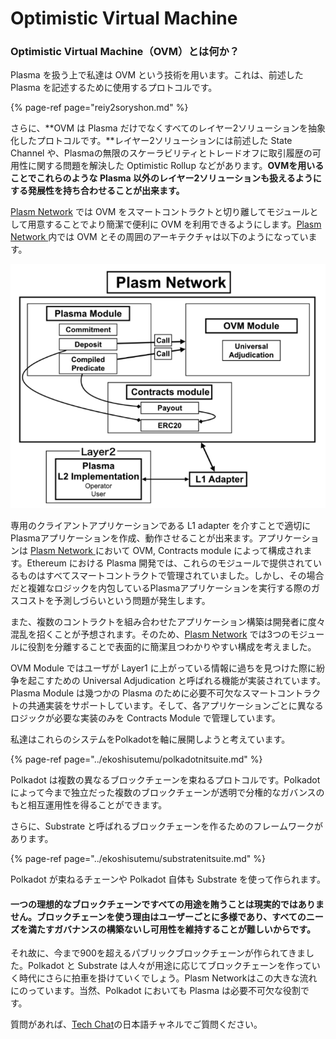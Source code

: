 # Optimistic Virtual Machine

### Optimistic Virtual Machine（OVM）とは何か？

Plasma を扱う上で私達は OVM という技術を用います。これは、前述した Plasma を記述するために使用するプロトコルです。

{% page-ref page="reiy2soryshon.md" %}

さらに、**OVM は Plasma だけでなくすべてのレイヤー2ソリューションを抽象化したプロトコルです。**レイヤー2ソリューションには前述した State Channel や、Plasmaの無限のスケーラビリティとトレードオフに取引履歴の可用性に関する問題を解決した Optimistic Rollup などがあります。**OVMを用いることでこれらのような Plasma 以外のレイヤー2ソリューションも扱えるようにする発展性を持ち合わせることが出来ます。**

[Plasm Network](https://www.plasmnet.io/) では OVM をスマートコントラクトと切り離してモジュールとして用意することでより簡潔で便利に OVM を利用できるようにします。[Plasm Network ](https://www.plasmnet.io/)内では OVM とその周囲のアーキテクチャは以下のようになっています。

![](../.gitbook/assets/sukurnshotto-2020-05-29-161123png.png)

専用のクライアントアプリケーションである L1 adapter を介すことで適切に Plasmaアプリケーションを作成、動作させることが出来ます。アプリケーションは [Plasm Network ](https://www.plasmnet.io/)において OVM, Contracts module によって構成されます。Ethereum における Plasma 開発では、これらのモジュールで提供されているものはすべてスマートコントラクトで管理されていました。しかし、その場合だと複雑なロジックを内包しているPlasmaアプリケーションを実行する際のガスコストを予測しづらいという問題が発生します。

また、複数のコントラクトを組み合わせたアプリケーション構築は開発者に度々混乱を招くことが予想されます。そのため、[Plasm Network](https://www.plasmnet.io/) では3つのモジュールに役割を分離することで表面的に簡潔且つわかりやすい構成を考えました。

OVM Module ではユーザが Layer1 に上がっている情報に過ちを見つけた際に紛争を起こすための Universal Adjudication と呼ばれる機能が実装されています。Plasma Module は幾つかの Plasma のために必要不可欠なスマートコントラクトの共通実装をサポートしています。そして、各アプリケーションごとに異なるロジックが必要な実装のみを Contracts Module で管理しています。

私達はこれらのシステムをPolkadotを軸に展開しようと考えています。

{% page-ref page="../ekoshisutemu/polkadotnitsuite.md" %}

Polkadot は複数の異なるブロックチェーンを束ねるプロトコルです。Polkadot によって今まで独立だった複数のブロックチェーンが透明で分権的なガバンスのもと相互運用性を得ることができます。

さらに、Substrate と呼ばれるブロックチェーンを作るためのフレームワークがあります。

{% page-ref page="../ekoshisutemu/substratenitsuite.md" %}

Polkadot が束ねるチェーンや Polkadot 自体も Substrate を使って作られます。

#### 一つの理想的なブロックチェーンですべての用途を賄うことは現実的ではありません。ブロックチェーンを使う理由はユーザーごとに多様であり、すべてのニーズを満たすガバナンスの構築ないし可用性を維持することが難しいからです。

それ故に、今まで900を超えるパブリックブロックチェーンが作られてきました。Polkadot と Substrate は人々が用途に応じてブロックチェーンを作っていく時代にさらに拍車を掛けていくでしょう。Plasm Networkはこの大きな流れにのっています。当然、Polkadot においても Plasma は必要不可欠な役割です。

質問があれば、[Tech Chat](https://discord.gg/Cyjnrxv)の日本語チャネルでご質問ください。

